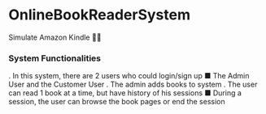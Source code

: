 # OnlineBookReaderSystem
Simulate Amazon Kindle 🔲📖

### System Functionalities
  . In this system, there are 2 users who could login/sign up
    ■ The Admin User and the Customer User
  . The admin adds books to system
  . The user can read 1 book at a time, but have history of his sessions
    ■ During a session, the user can browse the book pages or end the session
